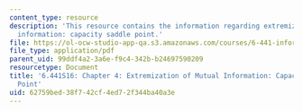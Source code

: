 ```yaml
---
content_type: resource
description: 'This resource contains the information regarding extremization of mutual
  information: capacity saddle point.'
file: https://ol-ocw-studio-app-qa.s3.amazonaws.com/courses/6-441-information-theory-spring-2016/62759bed38f742cf4ed72f344ba40a3e_MIT6_441S16_chapter_4.pdf
file_type: application/pdf
parent_uid: 99ddf4a2-3a6e-f9c4-342b-b24697590209
resourcetype: Document
title: '6.441S16: Chapter 4: Extremization of Mutual Information: Capacity Saddle
  Point'
uid: 62759bed-38f7-42cf-4ed7-2f344ba40a3e
---
```

